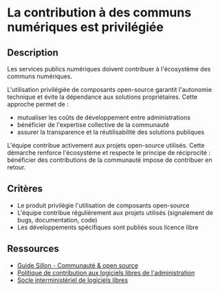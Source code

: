# La contribution à des communs numériques est privilégiée

## Description

Les services publics numériques doivent contribuer à l'écosystème des
communs numériques.

L'utilisation privilégiée de composants open-source garantit
l'autonomie technique et évite la dépendance aux solutions
propriétaires. Cette approche permet de :

- mutualiser les coûts de développement entre administrations
- bénéficier de l'expertise collective de la communauté
- assurer la transparence et la réutilisabilité des solutions publiques

L'équipe contribue activement aux projets open-source utilisés. Cette
démarche renforce l'écosystème et respecte le principe de
réciprocité : bénéficier des contributions de la communauté impose de
contribuer en retour.

## Critères

- Le produit privilégie l'utilisation de composants open-source
- L'équipe contribue régulièrement aux projets utilisés (signalement
  de bugs, documentation, code)
- Les développements spécifiques sont publiés sous licence libre

## Ressources

- [Guide Sillon - Communauté & open source](https://sillon.incubateur.net/communaute)
- [Politique de contribution aux logiciels libres de l'administration](https://code.gouv.fr/fr/doc/politique-logiciel-libre/)
- [Socle interministériel de logiciels libres](https://code.gouv.fr/fr/sill/)
